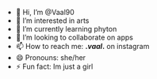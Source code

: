 - 👋 Hi, I’m @Vaal90
- 👀 I’m interested in arts
- 🌱 I’m currently learning phyton
- 💞️ I’m looking to collaborate on apps
- 📫 How to reach me: __._vaal_.__ on instagram
- 😄 Pronouns: she/her 
- ⚡ Fun fact: Im just a girl
<!---
Vaal90/Vaal90 is a ✨ special ✨ repository because its `README.md` (this file) appears on your GitHub profile.
You can click the Preview link to take a look at your changes.
--->
